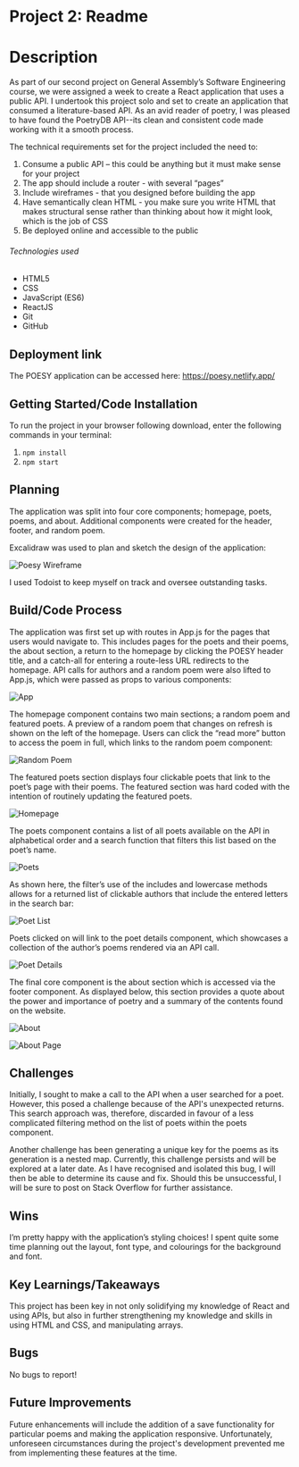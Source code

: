 # Project 2: Readme

# Description

As part of our second project on General Assembly’s Software Engineering course, we were assigned a week to create a React application that uses a public API. I undertook this project solo and set to create an application that consumed a literature-based API. As an avid reader of poetry, I was pleased to have found the PoetryDB API--its clean and consistent code made working with it a smooth process.

The technical requirements set for the project included the need to:

1. Consume a public API – this could be anything but it must make sense for your project
2. The app should include a router - with several “pages”
3. Include wireframes - that you designed before building the app
4. Have semantically clean HTML - you make sure you write HTML that makes structural sense rather than thinking about how it might look, which is the job of CSS
5. Be deployed online and accessible to the public

###### Technologies used

- HTML5
- CSS
- JavaScript (ES6)
- ReactJS
- Git
- GitHub

## Deployment link

The POESY application can be accessed here: https://poesy.netlify.app/

## Getting Started/Code Installation

To run the project in your browser following download, enter the following commands in your terminal:

1. `npm install`
2. `npm start`

## Planning

The application was split into four core components; homepage, poets, poems, and about. Additional components were created for the header, footer, and random poem.

Excalidraw was used to plan and sketch the design of the application:

![Poesy Wireframe](./src/components/images/Poesy_Wireframe.png)

I used Todoist to keep myself on track and oversee outstanding tasks.

## Build/Code Process

The application was first set up with routes in App.js for the pages that users would navigate to. This includes pages for the poets and their poems, the about section, a return to the homepage by clicking the POESY header title, and a catch-all for entering a route-less URL redirects to the homepage. API calls for authors and a random poem were also lifted to App.js, which were passed as props to various components:

![App](./src/components/images/App.png)

The homepage component contains two main sections; a random poem and featured poets. A preview of a random poem that changes on refresh is shown on the left of the homepage. Users can click the “read more” button to access the poem in full, which links to the random poem component:

![Random Poem](./src/components/images/Random_Poem.png)

The featured poets section displays four clickable poets that link to the poet’s page with their poems. The featured section was hard coded with the intention of routinely updating the featured poets.

![Homepage](./src/components/images/Homepage.png)

The poets component contains a list of all poets available on the API in alphabetical order and a search function that filters this list based on the poet’s name.

![Poets](./src/components/images/Poets.png)

As shown here, the filter’s use of the includes and lowercase methods allows for a returned list of clickable authors that include the entered letters in the search bar:

![Poet List](./src/components/images/Poets_list.png)

Poets clicked on will link to the poet details component, which showcases a collection of the author’s poems rendered via an API call.

![Poet Details](./src/components/images/Poet_Details.png)

The final core component is the about section which is accessed via the footer component. As displayed below, this section provides a quote about the power and importance of poetry and a summary of the contents found on the website.

![About](./src/components/images/About.png)

![About Page](./src/components/images/About_page.png)

## Challenges

Initially, I sought to make a call to the API when a user searched for a poet. However, this posed a challenge because of the API's unexpected returns. This search approach was, therefore, discarded in favour of a less complicated filtering method on the list of poets within the poets component.

Another challenge has been generating a unique key for the poems as its generation is a nested map. Currently, this challenge persists and will be explored at a later date. As I have recognised and isolated this bug, I will then be able to determine its cause and fix. Should this be unsuccessful, I will be sure to post on Stack Overflow for further assistance.

## Wins

I’m pretty happy with the application’s styling choices! I spent quite some time planning out the layout, font type, and colourings for the background and font.

## Key Learnings/Takeaways

This project has been key in not only solidifying my knowledge of React and using APIs, but also in further strengthening my knowledge and skills in using HTML and CSS, and manipulating arrays.

## Bugs

No bugs to report!

## Future Improvements

Future enhancements will include the addition of a save functionality for particular poems and making the application responsive. Unfortunately, unforeseen circumstances during the project's development prevented me from implementing these features at the time.
